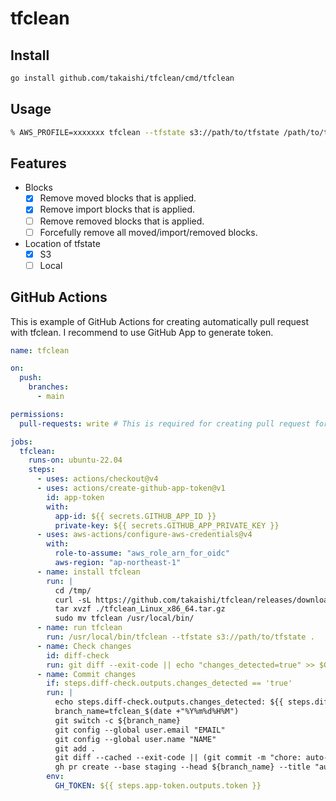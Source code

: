 # tfclean

## Install

```bash
go install github.com/takaishi/tfclean/cmd/tfclean
```

## Usage

```bash
% AWS_PROFILE=xxxxxxx tfclean --tfstate s3://path/to/tfstate /path/to/tffiles
```

## Features

- Blocks
  - [x] Remove moved blocks that is applied.
  - [x] Remove import blocks that is applied.
  - [ ] Remove removed blocks that is applied.
  - [ ] Forcefully remove all moved/import/removed blocks.
- Location of tfstate
  - [x] S3
  - [ ] Local

## GitHub Actions

This is example of GitHub Actions for creating automatically pull request with tfclean. I recommend to use GitHub App to generate token.

```yaml
name: tfclean

on:
  push:
    branches:
      - main

permissions:
  pull-requests: write # This is required for creating pull request for auto-remove blocks by tfclean

jobs:
  tfclean:
    runs-on: ubuntu-22.04
    steps:
      - uses: actions/checkout@v4
      - uses: actions/create-github-app-token@v1
        id: app-token
        with:
          app-id: ${{ secrets.GITHUB_APP_ID }}
          private-key: ${{ secrets.GITHUB_APP_PRIVATE_KEY }}
      - uses: aws-actions/configure-aws-credentials@v4
        with:
          role-to-assume: "aws_role_arn_for_oidc"
          aws-region: "ap-northeast-1"
      - name: install tfclean
        run: |
          cd /tmp/
          curl -sL https://github.com/takaishi/tfclean/releases/download/v0.0.3/tfclean_Linux_x86_64.tar.gz --output tfclean_Linux_x86_64.tar.gz
          tar xvzf ./tfclean_Linux_x86_64.tar.gz
          sudo mv tfclean /usr/local/bin/
      - name: run tfclean
        run: /usr/local/bin/tfclean --tfstate s3://path/to/tfstate .
      - name: Check changes
        id: diff-check
        run: git diff --exit-code || echo "changes_detected=true" >> $GITHUB_OUTPUT
      - name: Commit changes
        if: steps.diff-check.outputs.changes_detected == 'true'
        run: |
          echo steps.diff-check.outputs.changes_detected: ${{ steps.diff-check.outputs.changes_detected }}
          branch_name=tfclean_$(date +"%Y%m%d%H%M")
          git switch -c ${branch_name}
          git config --global user.email "EMAIL"
          git config --global user.name "NAME"
          git add .
          git diff --cached --exit-code || (git commit -m "chore: auto-remove blocks by tfclean" && git push origin ${branch_name})
          gh pr create --base staging --head ${branch_name} --title "auto-remove blocks by tfclean" --body ""
        env:
          GH_TOKEN: ${{ steps.app-token.outputs.token }}
```
